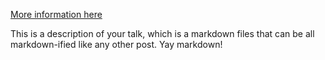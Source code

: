 <!--
---
title: "Talk 2 on Relevant Topic in Your Field"
collection: talks
type: "Talk"
permalink: /talks/2014-02-01-talk-2
venue: "London School of Testing"
date: 2014-02-01
location: "London, UK"
---
-->
[More information here](http://example2.com)

This is a description of your talk, which is a markdown files that can be all markdown-ified like any other post. Yay markdown!
